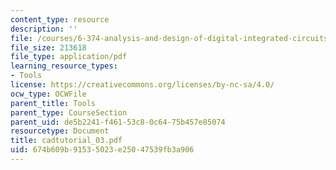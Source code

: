 ```yaml
---
content_type: resource
description: ''
file: /courses/6-374-analysis-and-design-of-digital-integrated-circuits-fall-2003/674b609b91535023e25047539fb3a906_cadtutorial_03.pdf
file_size: 213618
file_type: application/pdf
learning_resource_types:
- Tools
license: https://creativecommons.org/licenses/by-nc-sa/4.0/
ocw_type: OCWFile
parent_title: Tools
parent_type: CourseSection
parent_uid: de5b2241-f461-53c8-0c64-75b457e85074
resourcetype: Document
title: cadtutorial_03.pdf
uid: 674b609b-9153-5023-e250-47539fb3a906
---
```

